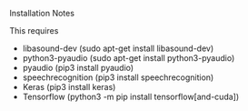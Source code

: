 

Installation Notes

This requires 
* libasound-dev (sudo apt-get install libasound-dev)
* python3-pyaudio (sudo apt-get install python3-pyaudio)
* pyaudio (pip3 install pyaudio)
* speechrecognition (pip3 install speechrecognition)
* Keras (pip3 install keras)
* Tensorflow (python3 -m pip install tensorflow[and-cuda])

